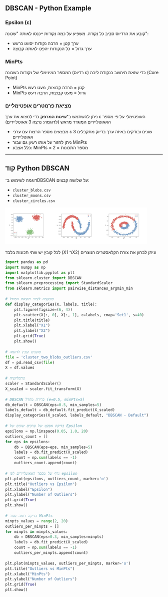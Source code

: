 ## DBSCAN - Python Example

### Epsilon (ε)
קובע את הרדיוס סביב כל נקודה. משפיע על כמה נקודות ייכנסו לאותה "שכונה":
- ערך קטן = הרבה נקודות יסווגו כרעש
- ערך גדול = כל הנקודות יהפכו לאותה קבוצה

### MinPts
המספר המינימלי של נקודות בשכונה (רדיוס ε) כדי שזאת תיחשב כנקודת ליבה (Core Point)
- MinPts קטן = הרבה קבוצות, מעט רעש
- MinPts גדול = מעט קבוצות, הרבה רעש

### מציאת פרמטרים אופטימליים
ניתן להשתמש ב־**שיטת המרפק** כדי למצוא את ערך ε האופטימלי על פי מספר האאוטליירים המוגדר מראש (לדוגמה: נרצה 3 אאוטליירים)
- מבצעים מספר הרצות עם ערכי ε שונים ובודקים באיזה ערך בדיוק מתקבלים 3 אאוטליירים
- ניתן לחזור על אותו רעיון גם עבור MinPts
- כלל אצבע: MinPts = 2 × מספר התכונות

---

## קוד Python DBSCAN

דוגמה לשימוש ב־DBSCAN על שלושה קבצים:
- `cluster_blobs.csv`
- `cluster_moons.csv`
- `cluster_circles.csv`

<img src="dbscanA11.png" style="width: 90%" />

לכל קובץ יש שתי תכונות בלבד (X1 ו־X2) וניתן לבחון את צורת הקלאסטרים הנוצרים

```python
import pandas as pd
import numpy as np
import matplotlib.pyplot as plt
from sklearn.cluster import DBSCAN
from sklearn.preprocessing import StandardScaler
from sklearn.metrics import pairwise_distances_argmin_min

# פונקציה לציור תוצאת המודל
def display_categories(X, labels, title):
    plt.figure(figsize=(6, 4))
    plt.scatter(X[:, 0], X[:, 1], c=labels, cmap='Set1', s=40)
    plt.title(title)
    plt.xlabel("X1")
    plt.ylabel("X2")
    plt.grid(True)
    plt.show()

# טוענים קובץ לדוגמה
file = 'cluster_two_blobs_outliers.csv'
df = pd.read_csv(file)
X = df.values

# נורמליזציה
scaler = StandardScaler()
X_scaled = scaler.fit_transform(X)

# DBSCAN ברירת מחדל (e=0.5, minPts=5)
db_default = DBSCAN(eps=0.5, min_samples=5)
labels_default = db_default.fit_predict(X_scaled)
display_categories(X_scaled, labels_default, "DBSCAN - Default")

# בדיקת אפקט של ערכים שונים של Epsilon
epsilons = np.linspace(0.05, 1.0, 20)
outliers_count = []
for eps in epsilons:
    db = DBSCAN(eps=eps, min_samples=5)
    labels = db.fit_predict(X_scaled)
    count = np.sum(labels == -1)
    outliers_count.append(count)

# גרף של מספר האאוטליירים לפי epsilon
plt.plot(epsilons, outliers_count, marker='o')
plt.title("Outliers vs Epsilon")
plt.xlabel("Epsilon")
plt.ylabel("Number of Outliers")
plt.grid(True)
plt.show()

# בדיקה דומה עבור MinPts
minpts_values = range(2, 20)
outliers_per_minpts = []
for minpts in minpts_values:
    db = DBSCAN(eps=0.3, min_samples=minpts)
    labels = db.fit_predict(X_scaled)
    count = np.sum(labels == -1)
    outliers_per_minpts.append(count)

plt.plot(minpts_values, outliers_per_minpts, marker='o')
plt.title("Outliers vs MinPts")
plt.xlabel("MinPts")
plt.ylabel("Number of Outliers")
plt.grid(True)
plt.show()
```



